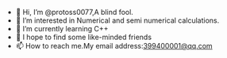 - 👋 Hi, I’m @protoss0077,A blind fool.
- 👀 I’m interested in Numerical and semi numerical calculations.
- 🌱 I’m currently learning C++
- 💞️ I hope to find some like-minded friends
- 📫 How to reach me.My email address:399400001@qq.com

<!---
protoss0077/protoss0077 is a ✨ special ✨ repository because its `README.md` (this file) appears on your GitHub profile.
You can click the Preview link to take a look at your changes.
--->
